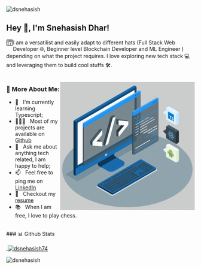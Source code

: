 ![dsnehasish](https://socialify.git.ci/dsnehasish74/dsnehasish74/image?pattern=Floating%20Cogs&theme=Dark)
## Hey 👋, I'm Snehasish Dhar!
<a href='https://www.linkedin.com/in/snehasish-dhar-b657721a0/'><img align='left' alt="linkedin" src="https://github.com/dsnehasish74/dsnehasish74/blob/main/assets/linkedin.svg" height='18px'/></a>


I am a versatilist and easily adapt to different hats (Full Stack Web Developer 🌐, Beginner level Blockchain Developer and ML Engineer ) depending on what the project requires. I love exploring new tech stack 💻 and leveraging them to build cool stuffs 🛠️. 
<br/>
<br/>

<img align="right" alt="GIF" src="https://raw.githubusercontent.com/dsnehasish74/dsnehasish74/main/techstack.gif" width="360px"/>
  
### 🧐 More About Me:
- 🌱 &nbsp; I’m currently learning Typescript; 
- 👨🏻‍💻 &nbsp; Most of my projects are available on [Github](https://github.com/dsnehasish74?tab=repositories)
- 💬 &nbsp; Ask me about anything tech related, I am happy to help;
- 📫 &nbsp; Feel free to ping me on [LinkedIn](https://www.linkedin.com/in/snehasish-dhar-b657721a0/)
- 📝 &nbsp; Checkout my [resume]()
- 📚 &nbsp; When I am free, I love to play chess.  
<br>
### 📊 Github Stats
<a href='https://github.com/rahul-jha98/github-stats-transparent'>
  
<p>&nbsp;<img align="center" src="https://github-readme-stats.vercel.app/api?username=dsnehasish74&show_icons=true" alt="dsnehasish74" /></p>
 </a>
 
 <img src="https://github-readme-streak-stats.herokuapp.com/?user=dsnehasish74&theme=onedark" alt="dsnehasish" />
